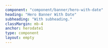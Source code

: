 ```yaml
---
component: "component/banner/hero-with-date"
heading: "Hero Banner With Date"
subheading: "With subheading."
classMargin: mb-4
anchor: herodate1
type: component
layout: empty
---
```

